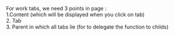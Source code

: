 For work tabs, we need 3 points in page : <br>
  1.Content (which will be displayed when you click on tab)<br>
  2. Tab<br>
  3. Parent in which all tabs lie (for to delegate the function to childs)
